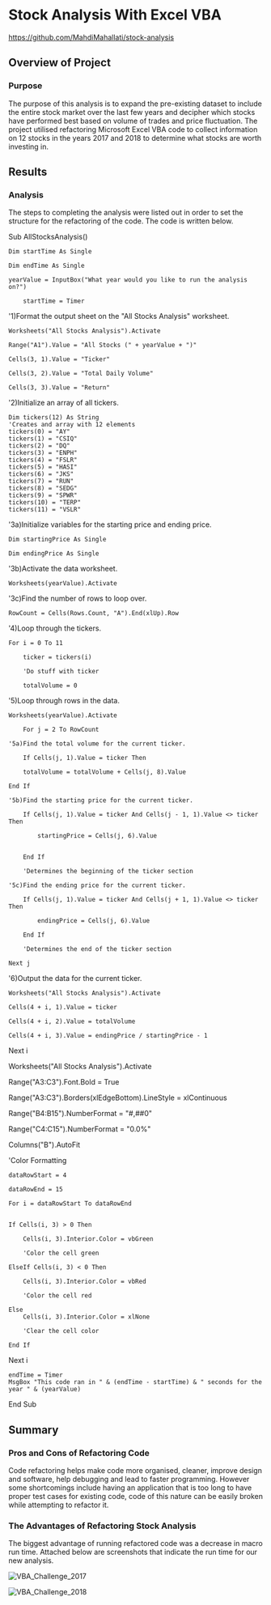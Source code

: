# Stock Analysis With Excel VBA
https://github.com/MahdiMahallati/stock-analysis

## Overview of Project
### Purpose
The purpose of this analysis is to expand the pre-existing dataset to include the entire stock market over the last few years and decipher which stocks have performed best based on volume of trades and price fluctuation. The project utilised refactoring Microsoft Excel VBA code to collect information on 12 stocks in the years 2017 and 2018 to determine what stocks are worth investing in. 

## Results
### Analysis
The steps to completing the analysis were listed out in order to set the structure for the refactoring of the code. The code is written below. 

Sub AllStocksAnalysis()

    Dim startTime As Single
    
    Dim endTime As Single
    
    yearValue = InputBox("What year would you like to run the analysis on?")
    
        startTime = Timer

'1)Format the output sheet on the "All Stocks Analysis" worksheet.

    Worksheets("All Stocks Analysis").Activate
    
    Range("A1").Value = "All Stocks (" + yearValue + ")"
    
    Cells(3, 1).Value = "Ticker"
    
    Cells(3, 2).Value = "Total Daily Volume"
    
    Cells(3, 3).Value = "Return"

'2)Initialize an array of all tickers.

    Dim tickers(12) As String
    'Creates and array with 12 elements
    tickers(0) = "AY"
    tickers(1) = "CSIQ"
    tickers(2) = "DQ"
    tickers(3) = "ENPH"
    tickers(4) = "FSLR"
    tickers(5) = "HASI"
    tickers(6) = "JKS"
    tickers(7) = "RUN"
    tickers(8) = "SEDG"
    tickers(9) = "SPWR"
    tickers(10) = "TERP"
    tickers(11) = "VSLR"
  
'3a)Initialize variables for the starting price and ending price.

    Dim startingPrice As Single
    
    Dim endingPrice As Single
    
'3b)Activate the data worksheet.

    Worksheets(yearValue).Activate

'3c)Find the number of rows to loop over.

    RowCount = Cells(Rows.Count, "A").End(xlUp).Row
    
'4)Loop through the tickers.

    For i = 0 To 11
    
        ticker = tickers(i)
        
        'Do stuff with ticker
        
        totalVolume = 0
    
'5)Loop through rows in the data.

    Worksheets(yearValue).Activate
    
        For j = 2 To RowCount
        
    '5a)Find the total volume for the current ticker.
    
        If Cells(j, 1).Value = ticker Then
        
        totalVolume = totalVolume + Cells(j, 8).Value
        
    End If
    
    '5b)Find the starting price for the current ticker.
    
        If Cells(j, 1).Value = ticker And Cells(j - 1, 1).Value <> ticker Then
        
            startingPrice = Cells(j, 6).Value
            
            
        End If
        
        'Determines the beginning of the ticker section
        
    '5c)Find the ending price for the current ticker.
    
        If Cells(j, 1).Value = ticker And Cells(j + 1, 1).Value <> ticker Then
        
            endingPrice = Cells(j, 6).Value
            
        End If
        
        'Determines the end of the ticker section
        
    Next j
    
'6)Output the data for the current ticker.

    Worksheets("All Stocks Analysis").Activate
    
    Cells(4 + i, 1).Value = ticker
    
    Cells(4 + i, 2).Value = totalVolume
    
    Cells(4 + i, 3).Value = endingPrice / startingPrice - 1
    
 Next i


Worksheets("All Stocks Analysis").Activate

Range("A3:C3").Font.Bold = True

Range("A3:C3").Borders(xlEdgeBottom).LineStyle = xlContinuous

Range("B4:B15").NumberFormat = "#,##0"

Range("C4:C15").NumberFormat = "0.0%"

Columns("B").AutoFit

'Color Formatting

    dataRowStart = 4
    
    dataRowEnd = 15
    
    For i = dataRowStart To dataRowEnd
    
    
    If Cells(i, 3) > 0 Then
    
        Cells(i, 3).Interior.Color = vbGreen
        
        'Color the cell green
        
    ElseIf Cells(i, 3) < 0 Then
    
        Cells(i, 3).Interior.Color = vbRed
        
        'Color the cell red
        
    Else
        Cells(i, 3).Interior.Color = xlNone
        
        'Clear the cell color
    
    End If
    
Next i

    endTime = Timer
    MsgBox "This code ran in " & (endTime - startTime) & " seconds for the year " & (yearValue)

End Sub

## Summary
### Pros and Cons of Refactoring Code
Code refactoring helps make code more organised, cleaner, improve design and software, help debugging and lead to faster programming. However some shortcomings include having an application that is too long to have proper test cases for existing code, code of this nature can be easily broken while attempting to refactor it. 

### The Advantages of Refactoring Stock Analysis
The biggest advantage of running refactored code was a decrease in macro run time. Attached below are screenshots that indicate the run time for our new analysis. 

![VBA_Challenge_2017](https://user-images.githubusercontent.com/100375726/159191676-afd030e7-911f-4f7b-b5ac-39c141d60c22.PNG)

![VBA_Challenge_2018](https://user-images.githubusercontent.com/100375726/159191682-f01035c7-c732-4859-b26a-4065962106a2.PNG)


